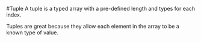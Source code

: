 #Tuple
A tuple is a typed array with a pre-defined length and types for each index.

Tuples are great because they allow each element in the array to be a known type of value.
